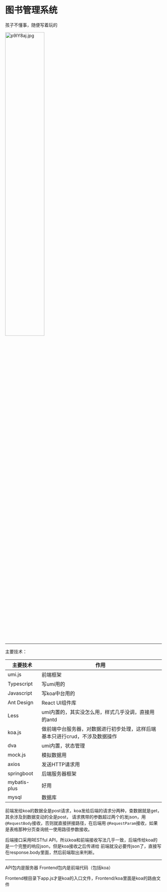 # 图书管理系统

孩子不懂事，随便写着玩的

<img width="50%" src="https://s1.ax1x.com/2023/05/21/p9IY8aj.jpg" alt="p9IY8aj.jpg" border="0" />

---

主要技术：

| 主要技术 | 作用|
|---|---|
|umi.js|前端框架|
|Typescript|写umi用的|
|Javascript|写koa中台用的|
|Ant Design|React UI组件库|
|Less|umi内置的，其实没怎么用，样式几乎没调，直接用的antd|
|koa.js|做前端中台服务器，对数据进行初步处理，这样后端基本只进行crud，不涉及数据操作|
|dva|umi内置，状态管理|
|mock.js|模拟数据用|
|axios|发送HTTP请求用|
|springboot|后端服务器框架|
|mybatis-plus|好用|
|mysql|数据库|

前端发给koa的数据全是post请求，koa发给后端的请求分两种，查数据就是get，其余涉及到数据变动的全是post，
请求携带的参数超过两个的发json，用```@RequestBody```接收，否则就直接拼接路径，在后端用
```@RequestParam```接收，如果是表格那种分页查询统一使用路径参数接收。

后端接口采用RESTful API，所以koa和前端接收写法几乎一致，后端传给koa的是一个完整的响应json，但是koa接收之后传递给
前端就没必要传json了，直接写在response.body里面，然后前端取出来判断。

---

API包内是服务器
Frontend包内是前端代码（包括koa）

Frontend根目录下app.js才是koa的入口文件，Frontend/koa里面是koa的路由文件